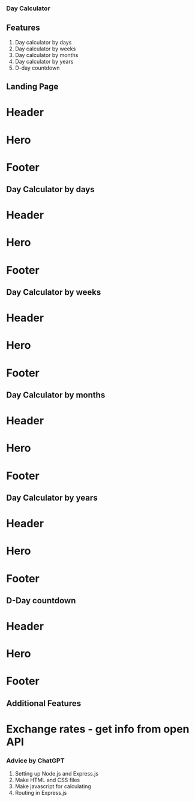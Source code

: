 ### Day Calculator
## Features
1. Day calculator by days
2. Day calculator by weeks
3. Day calculator by months
4. Day calculator by years
5. D-day countdown


## Landing Page
# Header
# Hero
# Footer 


## Day Calculator by days
# Header
# Hero
# Footer

## Day Calculator by weeks
# Header
# Hero
# Footer

## Day Calculator by months
# Header
# Hero
# Footer

## Day Calculator by years
# Header
# Hero
# Footer

## D-Day countdown
# Header
# Hero
# Footer

## Additional Features
# Exchange rates - get info from open API


### Advice by ChatGPT
1. Setting up Node.js and Express.js
2. Make HTML and CSS files
3. Make javascript for calculating
4. Routing in Express.js
